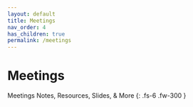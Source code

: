```yaml
---
layout: default
title: Meetings
nav_order: 4
has_children: true
permalink: /meetings
---
```


# Meetings

Meetings Notes, Resources, Slides, & More
{: .fs-6 .fw-300 }

